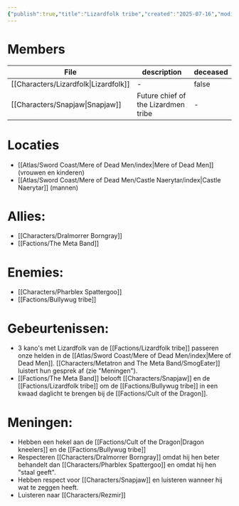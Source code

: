 ```yaml
---
{"publish":true,"title":"Lizardfolk tribe","created":"2025-07-16","modified":"2025-07-24T21:17:43.829+02:00","published":"2025-07-16","cssclasses":""}
---
```


# Members
| File                                             | description                         | deceased |
| ------------------------------------------------ | ----------------------------------- | -------- |
| [[Characters/Lizardfolk\|Lizardfolk]] | \-                                  | false    |
| [[Characters/Snapjaw\|Snapjaw]]       | Future chief of the Lizardmen tribe | \-       |

# Locaties
- [[Atlas/Sword Coast/Mere of Dead Men/index\|Mere of Dead Men]] (vrouwen en kinderen)
- [[Atlas/Sword Coast/Mere of Dead Men/Castle Naerytar/index\|Castle Naerytar]] (mannen)
# Allies:
- [[Characters/Dralmorrer Borngray]]
- [[Factions/The Meta Band]]
# Enemies:
- [[Characters/Pharblex Spattergoo]]
- [[Factions/Bullywug tribe]] 
# Gebeurtenissen:
- 3 kano's met Lizardfolk van de [[Factions/Lizardfolk tribe]] passeren onze helden in de [[Atlas/Sword Coast/Mere of Dead Men/index\|Mere of Dead Men]]. [[Characters/Metatron and The Meta Band/SmogEater]] luistert hun gesprek af (zie "Meningen").
- [[Factions/The Meta Band]] belooft [[Characters/Snapjaw]] en de [[Factions/Lizardfolk tribe]] om de [[Factions/Bullywug tribe]] in een kwaad daglicht te brengen bij de [[Factions/Cult of the Dragon]]. 
# Meningen:
- Hebben een hekel aan de [[Factions/Cult of the Dragon\|Dragon kneelers]] en de [[Factions/Bullywug tribe]]
- Respecteren [[Characters/Dralmorrer Borngray]] omdat hij hen beter behandelt dan [[Characters/Pharblex Spattergoo]] en omdat hij hen "staal geeft".
- Hebben respect voor [[Characters/Snapjaw]] en luisteren wanneer hij wat te zeggen heeft.
- Luisteren naar [[Characters/Rezmir]]

